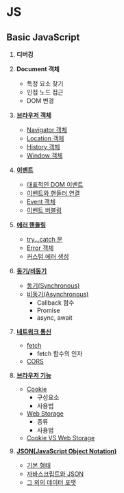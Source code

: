 # JS

## Basic JavaScript

1. **디버깅**

2. **Document 객체**

   - 특정 요소 찾기
   - 인접 노드 접근
   - DOM 변경

3. [**브라우저 객체**](https://github.com/GayoungKim12/JS_study/blob/master/basic_javascript/js_practice_03/theory.md#%EB%B8%8C%EB%9D%BC%EC%9A%B0%EC%A0%80-%EA%B0%9D%EC%B2%B4)

   - [Navigator 객체](https://github.com/GayoungKim12/JS_study/blob/master/basic_javascript/js_practice_03/theory.md#navigator-%EA%B0%9D%EC%B2%B4)
   - [Location 객체](https://github.com/GayoungKim12/JS_study/blob/master/basic_javascript/js_practice_03/theory.md#location-%EA%B0%9D%EC%B2%B4)
   - [History 객체](https://github.com/GayoungKim12/JS_study/blob/master/basic_javascript/js_practice_03/theory.md#history-%EA%B0%9D%EC%B2%B4)
   - [Window 객체](https://github.com/GayoungKim12/JS_study/blob/master/basic_javascript/js_practice_03/theory.md#window-%EA%B0%9D%EC%B2%B4)

4. [**이벤트**](https://github.com/GayoungKim12/JS_study/blob/master/basic_javascript/js_practice_04/theory.md#%EC%9D%B4%EB%B2%A4%ED%8A%B8event)

   - [대표적인 DOM 이벤트](https://github.com/GayoungKim12/JS_study/blob/master/basic_javascript/js_practice_04/theory.md#%EB%8C%80%ED%91%9C%EC%A0%81%EC%9D%B8-dom-%EC%9D%B4%EB%B2%A4%ED%8A%B8)
   - [이벤트와 핸들러 연결](https://github.com/GayoungKim12/JS_study/blob/master/basic_javascript/js_practice_04/theory.md#%EC%9D%B4%EB%B2%A4%ED%8A%B8%EC%99%80-%ED%95%B8%EB%93%A4%EB%9F%AC-%EC%97%B0%EA%B2%B0)
   - [Event 객체](https://github.com/GayoungKim12/JS_study/blob/master/basic_javascript/js_practice_04/theory.md#event-%EA%B0%9D%EC%B2%B4)
   - [이벤트 버블링](https://github.com/GayoungKim12/JS_study/blob/master/basic_javascript/js_practice_04/theory.md#%EC%9D%B4%EB%B2%A4%ED%8A%B8-%EB%B2%84%EB%B8%94%EB%A7%81)

5. [**에러 핸들링**](https://github.com/GayoungKim12/JS_study/blob/master/basic_javascript/js_practice_05/theory.md#%EC%97%90%EB%9F%AC-%ED%95%B8%EB%93%A4%EB%A7%81)

   - [try...catch 문](https://github.com/GayoungKim12/JS_study/blob/master/basic_javascript/js_practice_05/theory.md#trycatch-%EB%AC%B8)
   - [Error 객체](https://github.com/GayoungKim12/JS_study/blob/master/basic_javascript/js_practice_05/theory.md#error-%EA%B0%9D%EC%B2%B4)
   - [커스텀 에러 생성](https://github.com/GayoungKim12/JS_study/blob/master/basic_javascript/js_practice_05/theory.md#%EC%BB%A4%EC%8A%A4%ED%85%80-%EC%97%90%EB%9F%AC-%EC%83%9D%EC%84%B1)

6. [**동기/비동기**](https://github.com/GayoungKim12/JS_study/blob/master/basic_javascript/js_practice_06/theory.md#%EB%8F%99%EA%B8%B0%EB%B9%84%EB%8F%99%EA%B8%B0)

   - [동기(Synchronous)](https://github.com/GayoungKim12/JS_study/blob/master/basic_javascript/js_practice_06/theory.md#%EB%8F%99%EA%B8%B0synchronous)
   - [비동기(Asynchronous)](https://github.com/GayoungKim12/JS_study/blob/master/basic_javascript/js_practice_06/theory.md#%EB%B9%84%EB%8F%99%EA%B8%B0asynchronous)
     - Callback 함수
     - Promise
     - async, await

7. [**네트워크 통신**](https://github.com/GayoungKim12/JS_study/blob/master/basic_javascript/js_practice_07/theory.md#%EB%84%A4%ED%8A%B8%EC%9B%8C%ED%81%AC-%ED%86%B5%EC%8B%A0)

   - [fetch](https://github.com/GayoungKim12/JS_study/blob/master/basic_javascript/js_practice_07/theory.md#fetch)
     - fetch 함수의 인자
   - [CORS](https://github.com/GayoungKim12/JS_study/blob/master/basic_javascript/js_practice_07/theory.md#cors)

8. [**브라우저 기능**](https://github.com/GayoungKim12/JS_study/blob/master/basic_javascript/js_practice_08/theory.md#%EB%B8%8C%EB%9D%BC%EC%9A%B0%EC%A0%80-%EA%B8%B0%EB%8A%A5)

   - [Cookie](https://github.com/GayoungKim12/JS_study/blob/master/basic_javascript/js_practice_08/theory.md#cookie)
     - 구성요소
     - 사용법
   - [Web Storage](https://github.com/GayoungKim12/JS_study/blob/master/basic_javascript/js_practice_08/theory.md#web-storage)
     - 종류
     - 사용법
   - [Cookie VS Web Storage](https://github.com/GayoungKim12/JS_study/blob/master/basic_javascript/js_practice_08/theory.md#cookie-vs-web-storage)

9. [**JSON(JavaScript Object Notation)**](https://github.com/GayoungKim12/JS_study/blob/master/basic_javascript/js_practice_09/theory.md#jsonjavascript-object-notation)

   - [기본 형태](https://github.com/GayoungKim12/JS_study/blob/master/basic_javascript/js_practice_09/theory.md#%EA%B8%B0%EB%B3%B8-%ED%98%95%ED%83%9C)
   - [자바스크립트와 JSON](https://github.com/GayoungKim12/JS_study/blob/master/basic_javascript/js_practice_09/theory.md#%EC%9E%90%EB%B0%94%EC%8A%A4%ED%81%AC%EB%A6%BD%ED%8A%B8%EC%99%80-json)
   - [그 외의 데이터 포맷](https://github.com/GayoungKim12/JS_study/blob/master/basic_javascript/js_practice_09/theory.md#%EA%B8%B0%ED%83%80-%EB%8D%B0%EC%9D%B4%ED%84%B0-%ED%8F%AC%EB%A7%B7)
